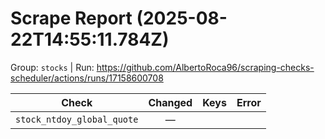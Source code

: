 # Scrape Report (2025-08-22T14:55:11.784Z)

Group: `stocks`  |  Run: https://github.com/AlbertoRoca96/scraping-checks-scheduler/actions/runs/17158600708

| Check | Changed | Keys | Error |
|---|:---:|:--|:--|
| `stock_ntdoy_global_quote` | — |  |  |
